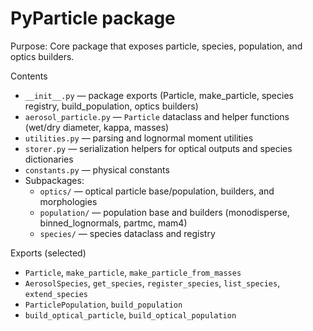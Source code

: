 # PyParticle package

Purpose: Core package that exposes particle, species, population, and optics builders.

Contents

- `__init__.py` — package exports (Particle, make_particle, species registry, build_population, optics builders)
- `aerosol_particle.py` — `Particle` dataclass and helper functions (wet/dry diameter, kappa, masses)
- `utilities.py` — parsing and lognormal moment utilities
- `storer.py` — serialization helpers for optical outputs and species dictionaries
- `constants.py` — physical constants
- Subpackages:
  - `optics/` — optical particle base/population, builders, and morphologies
  - `population/` — population base and builders (monodisperse, binned_lognormals, partmc, mam4)
  - `species/` — species dataclass and registry

Exports (selected)

- `Particle`, `make_particle`, `make_particle_from_masses`
- `AerosolSpecies`, `get_species`, `register_species`, `list_species`, `extend_species`
- `ParticlePopulation`, `build_population`
- `build_optical_particle`, `build_optical_population`
